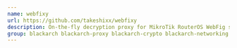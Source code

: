 ```yaml
---
name: webfixy
url: https://github.com/takeshixx/webfixy
description: On-the-fly decryption proxy for MikroTik RouterOS WebFig sessions.
group: blackarch blackarch-proxy blackarch-crypto blackarch-networking
---
```

